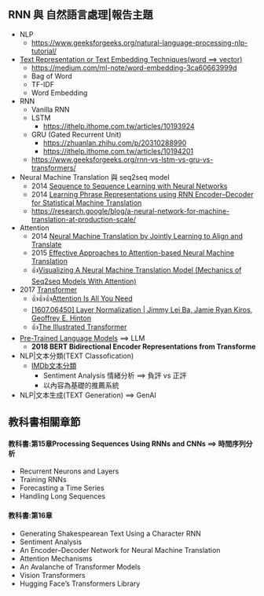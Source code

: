 ## RNN 與 自然語言處理|報告主題
- NLP
  - https://www.geeksforgeeks.org/natural-language-processing-nlp-tutorial/ 
- [Text Representation or Text Embedding Techniques(word ==> vector) ](NLP_WordVector.md)
  - https://medium.com/ml-note/word-embedding-3ca60663999d
  - Bag of Word
  - TF-IDF
  - Word Embedding 
- RNN
  - Vanilla RNN
  - LSTM
    - https://ithelp.ithome.com.tw/articles/10193924 
  - GRU (Gated Recurrent Unit)
    - https://zhuanlan.zhihu.com/p/20310288990
    - https://ithelp.ithome.com.tw/articles/10194201 
  - https://www.geeksforgeeks.org/rnn-vs-lstm-vs-gru-vs-transformers/
- Neural Machine Translation 與 seq2seq model
  - 2014 [Sequence to Sequence Learning with Neural Networks](https://arxiv.org/abs/1409.3215)
  - 2014 [Learning Phrase Representations using RNN Encoder–Decoder for Statistical Machine Translation](https://emnlp2014.org/papers/pdf/EMNLP2014179.pdf)
  - https://research.google/blog/a-neural-network-for-machine-translation-at-production-scale/
- Attention
  - 2014 [Neural Machine Translation by Jointly Learning to Align and Translate](https://arxiv.org/abs/1409.0473)
  - 2015 [Effective Approaches to Attention-based Neural Machine Translation](https://arxiv.org/abs/1508.04025)
  - 👍[Visualizing A Neural Machine Translation Model (Mechanics of Seq2seq Models With Attention)](https://jalammar.github.io/visualizing-neural-machine-translation-mechanics-of-seq2seq-models-with-attention/)
- 2017 [Transformer](Transformer.md)
  - 👍👍👍[Attention Is All You Need](https://arxiv.org/abs/1706.03762)
  - [[1607.06450] Layer Normalization | Jimmy Lei Ba, Jamie Ryan Kiros, Geoffrey E. Hinton](https://arxiv.org/abs/1607.06450)
  - 👍[The Illustrated Transformer](https://jalammar.github.io/illustrated-transformer/)
- [Pre-Trained Language Models](Pre-Trained_Language_Models.md) ==> LLM
  - **2018 BERT Bidirectional Encoder Representations from Transforme**
- NLP|文本分類(TEXT Classofication)
  - [IMDb文本分類](IMDb文本分類.md)
    - Sentiment Analysis 情緒分析 ==> 負評 vs 正評
    - 以內容為基礎的推薦系統
- NLP|文本生成(TEXT Generation) ==> GenAI


## 教科書相關章節
#### 教科書:第15章Processing Sequences Using RNNs and CNNs ==> 時間序列分析
- Recurrent Neurons and Layers
- Training RNNs
- Forecasting a Time Series
- Handling Long Sequences

#### 教科書:第16章
- Generating Shakespearean Text Using a Character RNN
- Sentiment Analysis
- An Encoder–Decoder Network for Neural Machine Translation
- Attention Mechanisms
- An Avalanche of Transformer Models
- Vision Transformers
- Hugging Face’s Transformers Library


